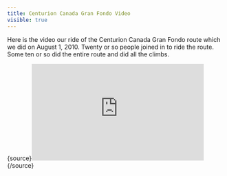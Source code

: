 ---title: Centurion Canada Gran Fondo Videovisible: true---Here is the video our ride of the Centurion Canada Gran Fondo route which we did on August 1, 2010. Twenty or so people joined in to ride the route. Some ten or so did the entire route and did all the climbs.

{source}<iframe src="http://player.vimeo.com/video/14543159?byline=0&portrait=0" width="400" height="225" frameborder="0"></iframe>{/source}